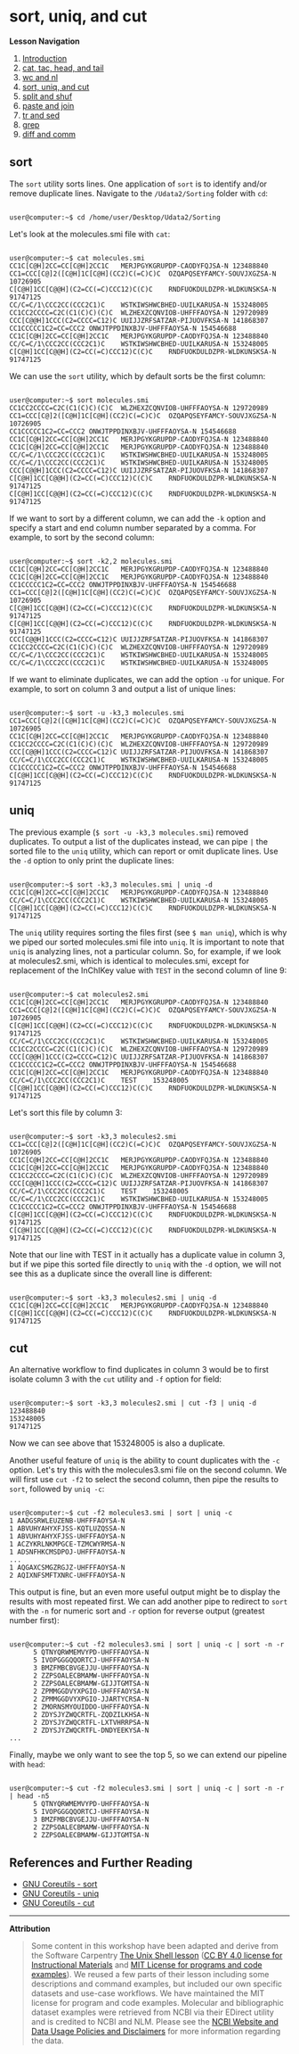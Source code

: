 # sort, uniq, and cut

**Lesson Navigation**

  1. [Introduction](https://github.com/vfscalfani/UALIB_Workshops/blob/master/02_Unix2_fall_2021/01_Unix2_Introduction.md)
  2. [cat, tac, head, and tail](https://github.com/vfscalfani/UALIB_Workshops/blob/master/02_Unix2_fall_2021/02_Unix2_cat_tac_head_tail.md)
  3. [wc and nl](https://github.com/vfscalfani/UALIB_Workshops/blob/master/02_Unix2_fall_2021/03_Unix2_wc_and_nl.md)
  4. [sort, uniq, and cut](https://github.com/vfscalfani/UALIB_Workshops/blob/master/02_Unix2_fall_2021/04_Unix2_sort_uniq_cut.md)
  5. [split and shuf](https://github.com/vfscalfani/UALIB_Workshops/blob/master/02_Unix2_fall_2021/05_Unix2_split_and_shuf.md)
  6. [paste and join](https://github.com/vfscalfani/UALIB_Workshops/blob/master/02_Unix2_fall_2021/06_Unix2_paste_and_join.md)
  7. [tr and sed](https://github.com/vfscalfani/UALIB_Workshops/blob/master/02_Unix2_fall_2021/07_Unix2_tr_and_sed.md)
  8. [grep](https://github.com/vfscalfani/UALIB_Workshops/blob/master/02_Unix2_fall_2021/08_Unix2_grep.md)
  9. [diff and comm](https://github.com/vfscalfani/UALIB_Workshops/blob/master/02_Unix2_fall_2021/09_Unix2_diff_and_comm.md)


## sort

The `sort` utility sorts lines. One application of `sort` is to identify and/or remove duplicate lines. Navigate to the `/Udata2/Sorting` folder with `cd`:

```console

user@computer:~$ cd /home/user/Desktop/Udata2/Sorting

```
Let's look at the molecules.smi file with `cat`:

```console

user@computer:~$ cat molecules.smi
CC1C[C@H]2CC=CC[C@H]2CC1C	MERJPGYKGRUPDP-CAODYFQJSA-N	123488840
CC1=CCC[C@]2([C@H]1C[C@H](CC2)C(=C)C)C	OZQAPQSEYFAMCY-SOUVJXGZSA-N	10726905
C[C@H]1CC[C@@H](C2=CC(=C)CCC12)C(C)C	RNDFUOKDULDZPR-WLDKUNSKSA-N	91747125
CC/C=C/1\CCC2CC(CCC2C1)C	WSTKIWSHWCBHED-UUILKARUSA-N	153248005
CC1CC2CCCC=C2C(C1(C)C)(C)C	WLZHEXZCQNVIOB-UHFFFAOYSA-N	129720989
CCC[C@@H]1CCC(C2=CCCC=C12)C	UUIJJZRFSATZAR-PIJUOVFKSA-N	141868307
CC1CCCCC1C2=CC=CCC2	ONWJTPPDINXBJV-UHFFFAOYSA-N	154546688
CC1C[C@H]2CC=CC[C@H]2CC1C	MERJPGYKGRUPDP-CAODYFQJSA-N	123488840
CC/C=C/1\CCC2CC(CCC2C1)C	WSTKIWSHWCBHED-UUILKARUSA-N	153248005
C[C@H]1CC[C@@H](C2=CC(=C)CCC12)C(C)C	RNDFUOKDULDZPR-WLDKUNSKSA-N	91747125

```

We can use the `sort` utility, which by default sorts be the first column:

```console

user@computer:~$ sort molecules.smi
CC1CC2CCCC=C2C(C1(C)C)(C)C	WLZHEXZCQNVIOB-UHFFFAOYSA-N	129720989
CC1=CCC[C@]2([C@H]1C[C@H](CC2)C(=C)C)C	OZQAPQSEYFAMCY-SOUVJXGZSA-N	10726905
CC1CCCCC1C2=CC=CCC2	ONWJTPPDINXBJV-UHFFFAOYSA-N	154546688
CC1C[C@H]2CC=CC[C@H]2CC1C	MERJPGYKGRUPDP-CAODYFQJSA-N	123488840
CC1C[C@H]2CC=CC[C@H]2CC1C	MERJPGYKGRUPDP-CAODYFQJSA-N	123488840
CC/C=C/1\CCC2CC(CCC2C1)C	WSTKIWSHWCBHED-UUILKARUSA-N	153248005
CC/C=C/1\CCC2CC(CCC2C1)C	WSTKIWSHWCBHED-UUILKARUSA-N	153248005
CCC[C@@H]1CCC(C2=CCCC=C12)C	UUIJJZRFSATZAR-PIJUOVFKSA-N	141868307
C[C@H]1CC[C@@H](C2=CC(=C)CCC12)C(C)C	RNDFUOKDULDZPR-WLDKUNSKSA-N	91747125
C[C@H]1CC[C@@H](C2=CC(=C)CCC12)C(C)C	RNDFUOKDULDZPR-WLDKUNSKSA-N	91747125

```

If we want to sort by a different column, we can add the `-k` option and specify a start and end column number separated by a comma. For example, to sort by the second column:


```console

user@computer:~$ sort -k2,2 molecules.smi
CC1C[C@H]2CC=CC[C@H]2CC1C	MERJPGYKGRUPDP-CAODYFQJSA-N	123488840
CC1C[C@H]2CC=CC[C@H]2CC1C	MERJPGYKGRUPDP-CAODYFQJSA-N	123488840
CC1CCCCC1C2=CC=CCC2	ONWJTPPDINXBJV-UHFFFAOYSA-N	154546688
CC1=CCC[C@]2([C@H]1C[C@H](CC2)C(=C)C)C	OZQAPQSEYFAMCY-SOUVJXGZSA-N	10726905
C[C@H]1CC[C@@H](C2=CC(=C)CCC12)C(C)C	RNDFUOKDULDZPR-WLDKUNSKSA-N	91747125
C[C@H]1CC[C@@H](C2=CC(=C)CCC12)C(C)C	RNDFUOKDULDZPR-WLDKUNSKSA-N	91747125
CCC[C@@H]1CCC(C2=CCCC=C12)C	UUIJJZRFSATZAR-PIJUOVFKSA-N	141868307
CC1CC2CCCC=C2C(C1(C)C)(C)C	WLZHEXZCQNVIOB-UHFFFAOYSA-N	129720989
CC/C=C/1\CCC2CC(CCC2C1)C	WSTKIWSHWCBHED-UUILKARUSA-N	153248005
CC/C=C/1\CCC2CC(CCC2C1)C	WSTKIWSHWCBHED-UUILKARUSA-N	153248005
```

If we want to eliminate duplicates, we can add the option `-u` for unique. For example, to sort on column 3 and output a list of unique lines:

```console

user@computer:~$ sort -u -k3,3 molecules.smi
CC1=CCC[C@]2([C@H]1C[C@H](CC2)C(=C)C)C	OZQAPQSEYFAMCY-SOUVJXGZSA-N	10726905
CC1C[C@H]2CC=CC[C@H]2CC1C	MERJPGYKGRUPDP-CAODYFQJSA-N	123488840
CC1CC2CCCC=C2C(C1(C)C)(C)C	WLZHEXZCQNVIOB-UHFFFAOYSA-N	129720989
CCC[C@@H]1CCC(C2=CCCC=C12)C	UUIJJZRFSATZAR-PIJUOVFKSA-N	141868307
CC/C=C/1\CCC2CC(CCC2C1)C	WSTKIWSHWCBHED-UUILKARUSA-N	153248005
CC1CCCCC1C2=CC=CCC2	ONWJTPPDINXBJV-UHFFFAOYSA-N	154546688
C[C@H]1CC[C@@H](C2=CC(=C)CCC12)C(C)C	RNDFUOKDULDZPR-WLDKUNSKSA-N	91747125

```

## uniq

The previous example (`$ sort -u -k3,3 molecules.smi`) removed duplicates. To output a list of the duplicates instead, we can pipe `|` the sorted file to the `uniq` utility, which can report or omit duplicate lines. Use the `-d` option to only print the duplicate lines:

```console

user@computer:~$ sort -k3,3 molecules.smi | uniq -d
CC1C[C@H]2CC=CC[C@H]2CC1C	MERJPGYKGRUPDP-CAODYFQJSA-N	123488840
CC/C=C/1\CCC2CC(CCC2C1)C	WSTKIWSHWCBHED-UUILKARUSA-N	153248005
C[C@H]1CC[C@@H](C2=CC(=C)CCC12)C(C)C	RNDFUOKDULDZPR-WLDKUNSKSA-N	91747125

```

The `uniq` utility requires sorting the files first (see `$ man uniq`), which is why we piped our sorted molecules.smi file into `uniq`. It is important to note that `uniq` is analyzing lines, not a particular column. So, for example, if we look at molecules2.smi, which is identical to molecules.smi, except for replacement of the InChIKey value with `TEST`  in the second column of line 9:

```console

user@computer:~$ cat molecules2.smi
CC1C[C@H]2CC=CC[C@H]2CC1C	MERJPGYKGRUPDP-CAODYFQJSA-N	123488840
CC1=CCC[C@]2([C@H]1C[C@H](CC2)C(=C)C)C	OZQAPQSEYFAMCY-SOUVJXGZSA-N	10726905
C[C@H]1CC[C@@H](C2=CC(=C)CCC12)C(C)C	RNDFUOKDULDZPR-WLDKUNSKSA-N	91747125
CC/C=C/1\CCC2CC(CCC2C1)C	WSTKIWSHWCBHED-UUILKARUSA-N	153248005
CC1CC2CCCC=C2C(C1(C)C)(C)C	WLZHEXZCQNVIOB-UHFFFAOYSA-N	129720989
CCC[C@@H]1CCC(C2=CCCC=C12)C	UUIJJZRFSATZAR-PIJUOVFKSA-N	141868307
CC1CCCCC1C2=CC=CCC2	ONWJTPPDINXBJV-UHFFFAOYSA-N	154546688
CC1C[C@H]2CC=CC[C@H]2CC1C	MERJPGYKGRUPDP-CAODYFQJSA-N	123488840
CC/C=C/1\CCC2CC(CCC2C1)C	TEST	153248005
C[C@H]1CC[C@@H](C2=CC(=C)CCC12)C(C)C	RNDFUOKDULDZPR-WLDKUNSKSA-N	91747125

```

Let's sort this file by column 3:

```console

user@computer:~$ sort -k3,3 molecules2.smi
CC1=CCC[C@]2([C@H]1C[C@H](CC2)C(=C)C)C	OZQAPQSEYFAMCY-SOUVJXGZSA-N	10726905
CC1C[C@H]2CC=CC[C@H]2CC1C	MERJPGYKGRUPDP-CAODYFQJSA-N	123488840
CC1C[C@H]2CC=CC[C@H]2CC1C	MERJPGYKGRUPDP-CAODYFQJSA-N	123488840
CC1CC2CCCC=C2C(C1(C)C)(C)C	WLZHEXZCQNVIOB-UHFFFAOYSA-N	129720989
CCC[C@@H]1CCC(C2=CCCC=C12)C	UUIJJZRFSATZAR-PIJUOVFKSA-N	141868307
CC/C=C/1\CCC2CC(CCC2C1)C	TEST	153248005
CC/C=C/1\CCC2CC(CCC2C1)C	WSTKIWSHWCBHED-UUILKARUSA-N	153248005
CC1CCCCC1C2=CC=CCC2	ONWJTPPDINXBJV-UHFFFAOYSA-N	154546688
C[C@H]1CC[C@@H](C2=CC(=C)CCC12)C(C)C	RNDFUOKDULDZPR-WLDKUNSKSA-N	91747125
C[C@H]1CC[C@@H](C2=CC(=C)CCC12)C(C)C	RNDFUOKDULDZPR-WLDKUNSKSA-N	91747125

```
Note that our line with TEST in it actually has a duplicate value in column 3, but if we pipe this sorted file directly to `uniq` with the `-d` option, we will not see this as a duplicate since the overall line is different:

```console

user@computer:~$ sort -k3,3 molecules2.smi | uniq -d
CC1C[C@H]2CC=CC[C@H]2CC1C	MERJPGYKGRUPDP-CAODYFQJSA-N	123488840
C[C@H]1CC[C@@H](C2=CC(=C)CCC12)C(C)C	RNDFUOKDULDZPR-WLDKUNSKSA-N	91747125

```

## cut

An alternative workflow to find duplicates in column 3 would be to first isolate column 3 with the `cut` utility and `-f` option for field:

```console

user@computer:~$ sort -k3,3 molecules2.smi | cut -f3 | uniq -d
123488840
153248005
91747125
```

Now we can see above that 153248005 is also a duplicate.

Another useful feature of `uniq` is the ability to count duplicates with the `-c` option. Let's try this with the molecules3.smi file on the second column. We will first use `cut -f2` to select the second column, then pipe the results to `sort`, followed by `uniq -c`:

```console

user@computer:~$ cut -f2 molecules3.smi | sort | uniq -c
1 AADGSRWLEUZENB-UHFFFAOYSA-N
1 ABVUHYAHYXFJSS-KQTLUZQSSA-N
1 ABVUHYAHYXFJSS-UHFFFAOYSA-N
1 ACZYKRLNKMPGCE-TZMCWYRMSA-N
1 ADSNFHKCMSDPOJ-UHFFFAOYSA-N
...
1 AQGAXCSMGZRGJZ-UHFFFAOYSA-N
2 AQIXNFSMFTXNRC-UHFFFAOYSA-N
```

This output is fine, but an even more useful output might be to display the results with most repeated first. We can add another pipe to redirect to `sort` with the `-n` for numeric sort and `-r` option for reverse output (greatest number first):

```console

user@computer:~$ cut -f2 molecules3.smi | sort | uniq -c | sort -n -r
      5 QTNYQRWMEMVYPD-UHFFFAOYSA-N
      5 IVOPGGGQQORTCJ-UHFFFAOYSA-N
      3 BMZFMBCBVGEJJU-UHFFFAOYSA-N
      2 ZZPSOALECBMAMW-UHFFFAOYSA-N
      2 ZZPSOALECBMAMW-GIJJTGMTSA-N
      2 ZPMMGGDVYXPGIO-UHFFFAOYSA-N
      2 ZPMMGGDVYXPGIO-JJARTYCRSA-N
      2 ZMORNSMYOUIDDO-UHFFFAOYSA-N
      2 ZDYSJYZWQCRTFL-ZQDZILKHSA-N
      2 ZDYSJYZWQCRTFL-LXTVHRRPSA-N
      2 ZDYSJYZWQCRTFL-DNDYEEKYSA-N
...
```

Finally, maybe we only want to see the top 5, so we can extend our pipeline with `head`:

```console

user@computer:~$ cut -f2 molecules3.smi | sort | uniq -c | sort -n -r | head -n5
      5 QTNYQRWMEMVYPD-UHFFFAOYSA-N
      5 IVOPGGGQQORTCJ-UHFFFAOYSA-N
      3 BMZFMBCBVGEJJU-UHFFFAOYSA-N
      2 ZZPSOALECBMAMW-UHFFFAOYSA-N
      2 ZZPSOALECBMAMW-GIJJTGMTSA-N

```

## References and Further Reading

* [GNU Coreutils - sort](https://www.gnu.org/software/coreutils/manual/coreutils.html#sort-invocation)
* [GNU Coreutils - uniq](https://www.gnu.org/software/coreutils/manual/coreutils.html#uniq-invocation)
* [GNU Coreutils - cut](https://www.gnu.org/software/coreutils/manual/coreutils.html#cut-invocation)

---

**Attribution**

> Some content in this workshop have been adapted and derive from the Software Carpentry [The Unix Shell lesson](https://software-carpentry.org/lessons/) ([CC BY 4.0 license for Instructional Materials](http://swcarpentry.github.io/shell-novice/LICENSE.html) and [MIT License for programs and code examples](http://swcarpentry.github.io/shell-novice/LICENSE.html)). We reused a few parts of their lesson including some descriptions and command examples, but included our own specific datasets and use-case workflows. We have maintained the MIT license for program and code examples. Molecular and bibliographic dataset examples were retrieved from NCBI via their EDirect utility and is credited to NCBI and NLM. Please see the [NCBI Website and Data Usage Policies and Disclaimers](https://www.ncbi.nlm.nih.gov/home/about/policies/) for more information regarding the data.

